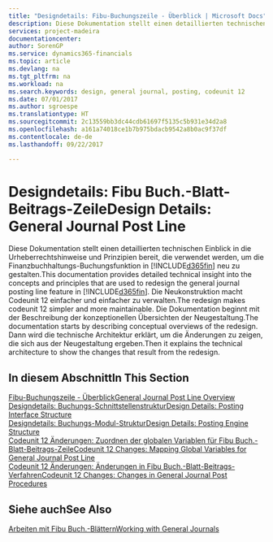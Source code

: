 ```yaml
---
title: "Designdetails: Fibu-Buchungszeile - Überblick | Microsoft Docs"
description: Diese Dokumentation stellt einen detaillierten technischen Einblick in die Urheberrechtshinweise und Prinzipien bereit, die verwendet werden, um die Finanzbuchhaltungs-Buchungsfunktion in [!INCLUDE[d365fin](includes/d365fin_md.md)] neu zu gestalten.
services: project-madeira
documentationcenter: 
author: SorenGP
ms.service: dynamics365-financials
ms.topic: article
ms.devlang: na
ms.tgt_pltfrm: na
ms.workload: na
ms.search.keywords: design, general journal, posting, codeunit 12
ms.date: 07/01/2017
ms.author: sgroespe
ms.translationtype: HT
ms.sourcegitcommit: 2c13559bb3dc44cdb61697f5135c5b931e34d2a8
ms.openlocfilehash: a161a74018ce1b7b975bdacb9542a8b0ac9f37df
ms.contentlocale: de-de
ms.lasthandoff: 09/22/2017

---
```

# <a name="design-details-general-journal-post-line"></a><span data-ttu-id="6b124-103">Designdetails: Fibu Buch.-Blatt-Beitrags-Zeile</span><span class="sxs-lookup"><span data-stu-id="6b124-103">Design Details: General Journal Post Line</span></span>
<span data-ttu-id="6b124-104">Diese Dokumentation stellt einen detaillierten technischen Einblick in die Urheberrechtshinweise und Prinzipien bereit, die verwendet werden, um die Finanzbuchhaltungs-Buchungsfunktion in [!INCLUDE[d365fin](includes/d365fin_md.md)] neu zu gestalten.</span><span class="sxs-lookup"><span data-stu-id="6b124-104">This documentation provides detailed technical insight into the concepts and principles that are used to redesign the general journal posting line feature in [!INCLUDE[d365fin](includes/d365fin_md.md)].</span></span> <span data-ttu-id="6b124-105">Die Neukonstruktion macht Codeunit 12 einfacher und einfacher zu verwalten.</span><span class="sxs-lookup"><span data-stu-id="6b124-105">The redesign makes codeunit 12 simpler and more maintainable.</span></span> <span data-ttu-id="6b124-106">Die Dokumentation beginnt mit der Beschreibung der konzeptionellen Übersichten der Neugestaltung.</span><span class="sxs-lookup"><span data-stu-id="6b124-106">The documentation starts by describing conceptual overviews of the redesign.</span></span> <span data-ttu-id="6b124-107">Dann wird die technische Architektur erklärt, um die Änderungen zu zeigen, die sich aus der Neugestaltung ergeben.</span><span class="sxs-lookup"><span data-stu-id="6b124-107">Then it explains the technical architecture to show the changes that result from the redesign.</span></span>  

## <a name="in-this-section"></a><span data-ttu-id="6b124-108">In diesem Abschnitt</span><span class="sxs-lookup"><span data-stu-id="6b124-108">In This Section</span></span>  
[<span data-ttu-id="6b124-109">Fibu-Buchungszeile - Überblick</span><span class="sxs-lookup"><span data-stu-id="6b124-109">General Journal Post Line Overview</span></span>](design-details-general-journal-post-line-overview.md)  
[<span data-ttu-id="6b124-110">Designdetails: Buchungs-Schnittstellenstruktur</span><span class="sxs-lookup"><span data-stu-id="6b124-110">Design Details: Posting Interface Structure</span></span>](design-details-posting-interface-structure.md)  
[<span data-ttu-id="6b124-111">Designdetails: Buchungs-Modul-Struktur</span><span class="sxs-lookup"><span data-stu-id="6b124-111">Design Details: Posting Engine Structure</span></span>](design-details-posting-engine-structure.md)  
[<span data-ttu-id="6b124-112">Codeunit 12 Änderungen: Zuordnen der globalen Variablen für Fibu Buch.-Blatt-Beitrags-Zeile</span><span class="sxs-lookup"><span data-stu-id="6b124-112">Codeunit 12 Changes: Mapping Global Variables for General Journal Post Line</span></span>](design-details-codeunit-12-changes-mapping-global-variables-for-general-journal-post-line.md)  
[<span data-ttu-id="6b124-113">Codeunit 12 Änderungen: Änderungen in Fibu Buch.-Blatt-Beitrags-Verfahren</span><span class="sxs-lookup"><span data-stu-id="6b124-113">Codeunit 12 Changes: Changes in General Journal Post Procedures</span></span>](design-details-codeunit-12-changes-changes-in-general-journal-post-procedures.md)  

## <a name="see-also"></a><span data-ttu-id="6b124-114">Siehe auch</span><span class="sxs-lookup"><span data-stu-id="6b124-114">See Also</span></span>  
[<span data-ttu-id="6b124-115">Arbeiten mit Fibu Buch.-Blättern</span><span class="sxs-lookup"><span data-stu-id="6b124-115">Working with General Journals</span></span>](ui-work-general-journals.md)

